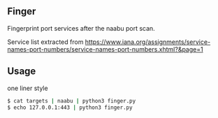 ## Finger
Fingerprint port services after the naabu port scan.

Service list extracted from https://www.iana.org/assignments/service-names-port-numbers/service-names-port-numbers.xhtml?&page=1

## Usage
one liner style 
~~~bash
$ cat targets | naabu | python3 finger.py
$ echo 127.0.0.1:443 | python3 finger.py
~~~
